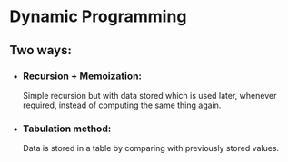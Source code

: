 # Dynamic Programming

## Two ways:

- ### Recursion + Memoization:

  Simple recursion but with data stored which is used later, whenever required, instead of computing the same thing again.
  
- ### Tabulation method:

  Data is stored in a table by comparing with previously stored values.
